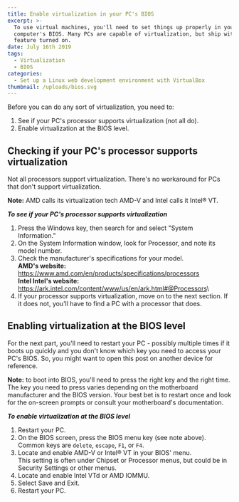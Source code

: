 ```yaml
---
title: Enable virtualization in your PC's BIOS
excerpt: >-
  To use virtual machines, you'll need to set things up properly in your
  computer's BIOS. Many PCs are capable of virtualization, but ship without this
  feature turned on.
date: July 16th 2019
tags:
  - Virtualization
  - BIOS
categories:
  - Set up a Linux web development environment with VirtualBox
thumbnail: /uploads/bios.svg
---
```

Before you can do any sort of virtualization, you need to:

1. See if your PC's processor supports virtualization (not all do).
2. Enable virtualization at the BIOS level.

## Checking if your PC's processor supports virtualization

Not all processors support virtualization. There's no workaround for PCs that don't support virtualization.

<div class="note">
  <p><strong>Note:</strong> AMD calls its virtualization tech AMD-V and Intel calls it Intel® VT.</p>
</div>

**_To see if your PC's processor supports virtualization_**

1. Press the Windows key, then search for and select "System Information."
2. On the System Information window, look for Processor, and note its model number.
3. Check the manufacturer's specifications for your model.\
        **AMD's website:** <https://www.amd.com/en/products/specifications/processors>\
        **Intel Intel's website:** <https://ark.intel.com/content/www/us/en/ark.html#@Processors>\
4. If your processor supports virtualization, move on to the next section. If it does not, you'll have to find a PC with a processor that does.

## Enabling virtualization at the BIOS level

For the next part, you'll need to restart your PC - possibly multiple times if it boots up quickly and you don't know which key you need to access your PC's BIOS. So, you might want to open this post on another device for reference.

<div class="note">
  <p><strong>Note:</strong> to boot into BIOS, you'll need to press the right key and the right time. The key you need to press varies depending on the motherboard manufacturer and the BIOS version. Your best bet is to restart once and look for the on-screen prompts or consult your motherboard's documentation.</p>
</div>

**_To enable virtualization at the BIOS level_**

1. Restart your PC.
2. On the BIOS screen, press the BIOS menu key (see note above).\
   Common keys are `delete`, `escape`, `F1`, or `F4`.
3. Locate and enable AMD-V or Intel® VT in your BIOS' menu.\
   This setting is often under Chipset or Processor menus, but could be in Security Settings or other menus.
4. Locate and enable Intel VTd or AMD IOMMU.
5. Select Save and Exit.
6. Restart your PC.
